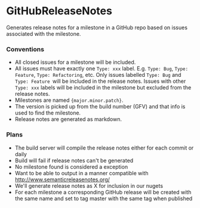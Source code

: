 GitHubReleaseNotes
====================

Generates release notes for a milestone in a GitHub repo based on issues associated with the milestone.

### Conventions

* All closed issues for a milestone will be included.
* All issues must have exactly one `Type: xxx` label. E.g. `Type: Bug`, `Type: Feature`, `Type: Refactoring`, etc. Only issues labelled `Type: Bug` and `Type: Feature `will be included in the release notes. Issues with other `Type: xxx` labels will be included in the milestone but excluded from the release notes.
* Milestones are named `{major.minor.patch}`.
* The version is picked up from the build number (GFV) and that info is used to find the milestone.
* Release notes are generated as markdown.

### Plans

* The build server will compile the release notes either for each commit or daily
* Build will fail if release notes can't be generated
* No milestone found is considered a exception
* Want to be able to output in a manner compatible with http://www.semanticreleasenotes.org/
* We'll generate release notes as X for inclusion in our nugets
* For each milestone a corresponding GitHub release will be created with the same name and set to tag master with the same tag when published
